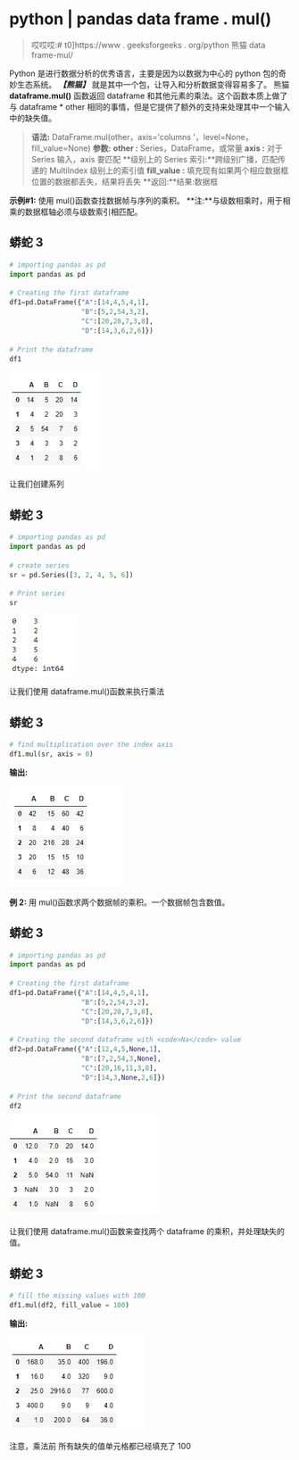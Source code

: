 # python | pandas data frame . mul()

> 哎哎哎:# t0]https://www . geeksforgeeks . org/python 熊猫 data frame-mul/

Python 是进行数据分析的优秀语言，主要是因为以数据为中心的 python 包的奇妙生态系统。 ***【熊猫】*** 就是其中一个包，让导入和分析数据变得容易多了。
熊猫 **dataframe.mul()** 函数返回 dataframe 和其他元素的乘法。这个函数本质上做了与 dataframe * other 相同的事情，但是它提供了额外的支持来处理其中一个输入中的缺失值。

> **语法:** DataFrame.mul(other，axis='columns '，level=None，fill_value=None)
> **参数:**
> **other :** Series，DataFrame，或常量
> **axis :** 对于 Series 输入，axis 要匹配
> **级别上的 Series 索引:**跨级别广播，匹配传递的 MultiIndex 级别上的索引值
> **fill_value :** 填充现有如果两个相应数据框位置的数据都丢失，结果将丢失
> **返回:**结果:数据框

**示例#1:** 使用 mul()函数查找数据帧与序列的乘积。
**注:**与级数相乘时，用于相乘的数据框轴必须与级数索引相匹配。

## 蟒蛇 3

```py
# importing pandas as pd
import pandas as pd

# Creating the first dataframe
df1=pd.DataFrame({"A":[14,4,5,4,1],
                  "B":[5,2,54,3,2],
                  "C":[20,20,7,3,8],
                  "D":[14,3,6,2,6]})

# Print the dataframe
df1
```

![](img/e2afe8b153c85cb1bf5c21ff28fd66d2.png)

让我们创建系列

## 蟒蛇 3

```py
# importing pandas as pd
import pandas as pd

# create series
sr = pd.Series([3, 2, 4, 5, 6])

# Print series
sr
```

![](img/7f840a7c7890ecd2fd925978f337304e.png)

让我们使用 dataframe.mul()函数来执行乘法

## 蟒蛇 3

```py
# find multiplication over the index axis
df1.mul(sr, axis = 0)
```

**输出:**

![](img/b569a4bf9d5dd4d84ac831bd80a44b79.png)

**例 2:** 用 mul()函数求两个数据帧的乘积。一个数据帧包含数值。

## 蟒蛇 3

```py
# importing pandas as pd
import pandas as pd

# Creating the first dataframe
df1=pd.DataFrame({"A":[14,4,5,4,1],
                  "B":[5,2,54,3,2],
                  "C":[20,20,7,3,8],
                  "D":[14,3,6,2,6]})

# Creating the second dataframe with <code>Na</code> value
df2=pd.DataFrame({"A":[12,4,5,None,1],
                  "B":[7,2,54,3,None],
                  "C":[20,16,11,3,8],
                  "D":[14,3,None,2,6]})

# Print the second dataframe
df2
```

![](img/53cd7ef7a1eb5f4a9f64d1d7263e2ac1.png)

让我们使用 dataframe.mul()函数来查找两个 dataframe 的乘积，并处理缺失的值。

## 蟒蛇 3

```py
# fill the missing values with 100
df1.mul(df2, fill_value = 100)
```

**输出:**

![](img/40e1a3be00907f37810cbc72260d4bf0.png)

注意，乘法前
所有缺失的值单元格都已经填充了 100